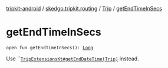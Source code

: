 [tripkit-android](../../index.md) / [skedgo.tripkit.routing](../index.md) / [Trip](index.md) / [getEndTimeInSecs](./get-end-time-in-secs.md)

# getEndTimeInSecs

`open fun getEndTimeInSecs(): `[`Long`](https://kotlinlang.org/api/latest/jvm/stdlib/kotlin/-long/index.html)

Use ``[`TripExtensionsKt#getEndDateTime(Trip)`](../end-date-time.md) instead.

